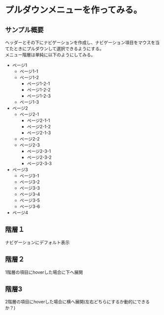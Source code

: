 # プルダウンメニューを作ってみる。

## サンプル概要

ヘッダーとその下にナビゲーションを作成し、ナビゲーション項目をマウスを当てたときにプルダウンして選択できるようにする。  
メニュー階層は単純に以下のようにしてみる。

* ページ1
    + ページ1-1
    + ページ1-2
        - ページ1-2-1
        - ページ1-2-2
        - ページ1-2-3
    + ページ1-3
* ページ2
    + ページ2-1
        - ページ2-1-1
        - ページ2-1-2
        - ページ2-1-3
    + ページ2-2
    + ページ2-3
        - ページ2-3-1
        - ページ2-3-2
        - ページ2-3-3
* ページ3
    + ページ3-1
    + ページ3-2
    + ページ3-3
    + ページ3-4
    + ページ3-5
    + ページ3-6
* ページ4

## 階層１

ナビゲーションにデフォルト表示

## 階層２

1階層の項目にhoverした場合に下へ展開

## 階層3

2階層の項目にhoverした場合に横へ展開(左右どちらにするか動的にできるか？)

